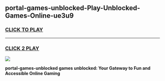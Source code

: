 
## portal-games-unblocked-Play-Unblocked-Games-Online-ue3u9
<h3>
<a href="https://premium76.site?title=portal-games-unblocked&ref=24A">CLICK TO PLAY</a></h3>
<hr>

<h3>
<a href="https://premium76.site?title=portal-games-unblocked&ref=24A">CLICK 2 PLAY</a>
  
</h3>

<a href="https://premium76.site?title=portal-games-unblocked&ref=24A"><img src="https://clearcache.store/games.png"></a>


**portal-games-unblocked games unblocked: Your Gateway to Fun and Accessible Online Gaming**
